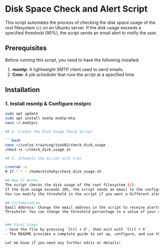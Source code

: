 # Disk Space Check and Alert Script

This script automates the process of checking the disk space usage of the root filesystem (`/`) on an Ubuntu server. If the disk usage exceeds a specified threshold (90%), the script sends an email alert to notify the user.

## Prerequisites

Before running this script, you need to have the following installed:

1. **msmtp**: A lightweight SMTP client used to send emails.
2. **Cron**: A job scheduler that runs the script at a specified time.

## Installation

### 1. Install msmtp & Configure mstprc 

```bash
sudo apt update
sudo apt install msmtp msmtp-mta
nano ~/.msmtprc

## 2. Create the Disk Usage Check Script

```bash
nano ~/ivolve_training/task02/check_disk_usage
chmod +x ~/check_disk_usage.sh

## 3. Schedule the Script with Cron

crontab -e
0 17 * * * /home/elshoky/check_disk_usage.sh

## How It Works
The script checks the disk usage of the root filesystem (/).
If the disk usage exceeds 10%, the script sends an email to the configured address (elshoky.360@gmail.com) using msmtp.
You can modify the threshold in the script if you want a different alert threshold.

## Customization
Email Address: Change the email address in the script to receive alerts at a different address.
Threshold: You can change the threshold percentage to a value of your choice (e.g., 80% or 95%).


### Final Steps
- Save the file by pressing `Ctrl + O`, then exit with `Ctrl + X`.
- The README provides a complete guide to set up, configure, and use the disk space alert script.

Let me know if you need any further edits or details!
